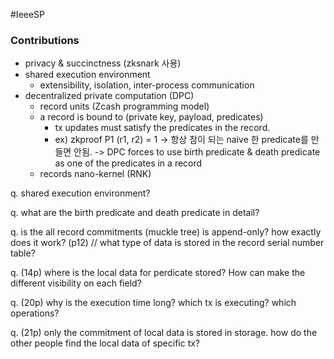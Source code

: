 #IeeeSP 

### Contributions
- privacy & succinctness (zksnark 사용)
- shared execution environment 
	- extensibility, isolation, inter-process communication
- decentralized private computation (DPC)
	- record units (Zcash programming model) 
	- a record is bound to (private key, payload, predicates)
		- tx updates must satisfy the predicates in the record.
		- ex) zkproof P1 (r1, r2) = 1
		  -> 항상 참이 되는 naive 한 predicate를 만들면 안됨.
		  -> DPC forces to use birth predicate & death predicate as one of the predicates in a record
	- records nano-kernel (RNK)

q. shared execution environment?

q. what are the birth predicate and death predicate in detail?

q. is the all record commitments (muckle tree) is append-only? how exactly does it work? (p12) // what type of data is stored in the record serial number table?

q. (14p) where is the local data for perdicate stored? How can make the different visibility on each field?

q. (20p) why is the execution time long? which tx is executing? which operations?

q. (21p) only the commitment of local data is stored in storage. how do the other people find
the local data of specific tx?



